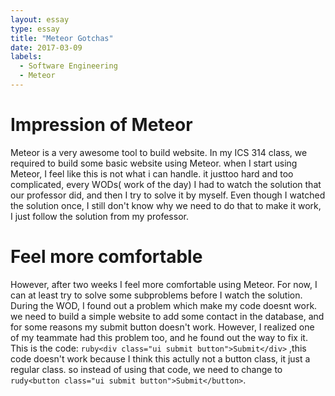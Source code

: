 ```yaml
---
layout: essay
type: essay
title: "Meteor Gotchas"
date: 2017-03-09
labels:
  - Software Engineering
  - Meteor
---
```


   # Impression of Meteor
   
   Meteor is a very awesome tool to build website. In my ICS 314 class, we required to build some basic website
using Meteor. when I start using Meteor, I feel like this is not what i can handle. it justtoo hard and too complicated, 
every WODs( work of the day) I had to watch the solution that our professor did, and then I try to solve it by myself. 
Even though I watched the solution once, I still don't know why we need to do that to make it work, I just follow the 
solution from my professor.

   # Feel more comfortable
   
   However, after two weeks I feel more comfortable using Meteor. For now, I can at least try to solve some subproblems 
before I watch the solution. During the WOD, I found out a problem which make my code doesnt work. we need to build a 
simple website to add some contact in the database, and for some reasons my submit button doesn't work. However, I realized
 one of my teammate had this problem too, and he found out the way to fix it. This is the code:  ```ruby<div class="ui submit button">Submit</div>``` ,this code doesn't work because I think this actully not a button 
class, it just a regular class. so instead of using that code, we need to change to
 ```rudy<button class="ui submit button">Submit</button>```.

